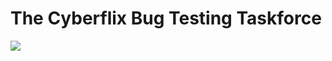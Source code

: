 # The Cyberflix Bug Testing Taskforce
![](https://www.cyberflix.io/archive/assets/images/Titles/Cyberflix-CBTTF-Light.png)